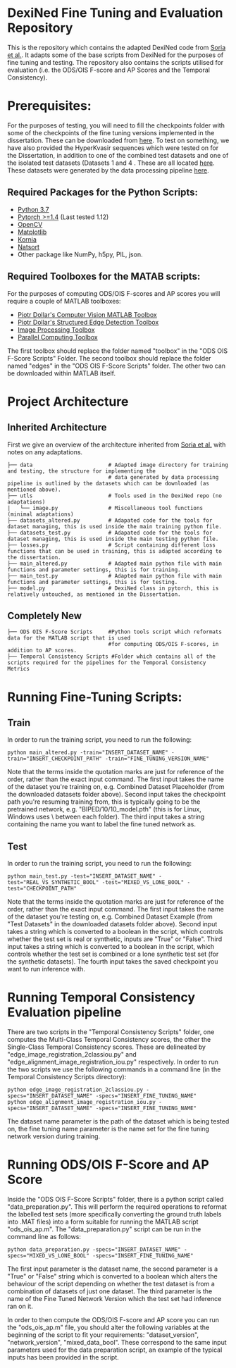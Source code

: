 # DexiNed Fine Tuning and Evaluation Repository

This is the repository which contains the adapted DexiNed code from [Soria et al.](https://github.com/xavysp/DexiNed). It adapts some of the base scripts from DexiNed for the purposes of fine tuning and testing. The repository also contains the scripts utilised for evaluation (i.e. the ODS/OIS F-score and AP Scores and the Temporal Consistency).

# Prerequisites:

For the purposes of testing, you will need to fill the checkpoints folder with some of the checkpoints of the fine tuning versions implemented in the dissertation. These can be downloaded from [here](https://drive.google.com/drive/u/2/folders/11jE3KV-cE1BbMNU8t5QQr-rEMr-L9dBt). To test on something, we have also provided the HyperKvasir sequences which were tested on for the Dissertation, in addition to one of the combined test datasets and one of the isolated test datasets (Datasets 1 and 4 . These are all located [here](https://drive.google.com/drive/u/2/folders/1bxryu9bDaOi53Lbky4gLtXXyzJ-iY9HY). These datasets were generated by the data processing pipeline [here](https://github.com/ParhomEsmaeili/Dissertation-Data-Processing).


## Required Packages for the Python Scripts:

* [Python 3.7](https://www.python.org/downloads/release/python-370/g)
* [Pytorch >=1.4](https://pytorch.org/) (Last tested 1.12)
* [OpenCV](https://pypi.org/project/opencv-python/)
* [Matplotlib](https://matplotlib.org/3.1.1/users/installing.html)
* [Kornia](https://kornia.github.io/)
* [Natsort](https://pypi.org/project/natsort/)
* Other package like NumPy, h5py, PIL, json. 

## Required Toolboxes for the MATAB scripts:

For the purposes of computing ODS/OIS F-scores and AP scores you will require a couple of MATLAB toolboxes:

* [Piotr Dollar's Computer Vision MATLAB Toolbox](https://github.com/pdollar/toolbox)
* [Piotr Dollar's Structured Edge Detection Toolbox](https://github.com/pdollar/edges)
* [Image Processing Toolbox](https://uk.mathworks.com/help/images/)
* [Parallel Computing Toolbox](https://uk.mathworks.com/help/parallel-computing/index.html?s_tid=CRUX_lftnav)

The first toolbox should replace the folder named "toolbox" in the "ODS OIS F-Score Scripts" Folder. The second toolbox should replace the folder named "edges" in the "ODS OIS F-Score Scripts" folder. The other two can be downloaded within MATLAB itself.


# Project Architecture

## Inherited Architecture 
First we give an overview of the architecture inherited from [Soria et al.](https://github.com/xavysp/DexiNed#performance) with notes on any adaptations.

```
├── data                        # Adapted image directory for training and testing, the structure for implementing the 
                                # data generated by data processing pipeline is outlined by the datasets which can be downloaded (as mentioned above).
├── utls                        # Tools used in the DexiNed repo (no adaptations)
|   └── image.py                # Miscellaneous tool functions (minimal adaptations)
├── datasets_altered.py         # Adapated code for the tools for dataset managing, this is used inside the main training python file.
├── datasets_test.py            # Adapated code for the tools for dataset managing, this is used inside the main testing python file.
├── losses.py                   # Script containing different loss functions that can be used in training, this is adapted according to the dissertation.
├── main_altered.py             # Adapted main python file with main functions and parameter settings, this is for training.
├── main_test.py                # Adapted main python file with main functions and parameter settings, this is for testing.                               
├── model.py                    # DexiNed class in pytorch, this is relatively untouched, as mentioned in the Dissertation.

```

## Completely New


```
├── ODS OIS F-Score Scripts     #Python tools script which reformats data for the MATLAB script that is used 
                                #for computing ODS/OIS F-scores, in addition to AP scores.
├── Temporal Consistency Scripts #Folder which contains all of the scripts required for the pipelines for the Temporal Consistency Metrics 
```

# Running Fine-Tuning Scripts:

## Train 

In order to run the training script, you need to run the following:


    python main_altered.py -train="INSERT_DATASET_NAME" -train="INSERT_CHECKPOINT_PATH" -train="FINE_TUNING_VERSION_NAME"
    
Note that the terms inside the quotation marks are just for reference of the order, rather than the exact input command. The first input takes the name of the dataset you're training on, e.g. Combined Dataset Placeholder (from the downloaded datasets folder above). Second input takes the checkpoint path you're resuming training from, this is typically going to be the pretrained network, e.g. "BIPED/10/10_model.pth" (this is for Linux, Windows uses \\ between each folder). The third input takes a string containing the name you want to label the fine tuned network as. 

## Test

In order to run the training script, you need to run the following:


    python main_test.py -test="INSERT_DATASET_NAME" -test="REAL_VS_SYNTHETIC_BOOL" -test="MIXED_VS_LONE_BOOL" -test="CHECKPOINT_PATH"
    
Note that the terms inside the quotation marks are just for reference of the order, rather than the exact input command. The first input takes the name of the dataset you're testing on, e.g. Combined Dataset Example (from "Test Datasets" in the downloaded datasets folder above). Second input takes a string which is converted to a boolean in the script, which controls whether the test set is real or synthetic, inputs are "True" or "False". Third input takes a string which is converted to a boolean in the script, which controls whether the test set is combined or a lone synthetic test set (for the synthetic datasets). The fourth input takes the saved checkpoint you want to run inference with.

# Running Temporal Consistency Evaluation pipeline

There are two scripts in the "Temporal Consistency Scripts" folder, one computes the Multi-Class Temporal Consistency scores, the other the Single-Class Temporal Consistency scores. These are delineated by "edge_image_registration_2classiou.py" and "edge_alignment_image_registration_iou.py" respectively. In order to run the two scripts we use the following commands in a command line (in the Temporal Consistency Scripts directory):

    python edge_image_registration_2classiou.py -specs="INSERT_DATASET_NAME" -specs="INSERT_FINE_TUNING_NAME"
    python edge_alignment_image_registration_iou.py -specs="INSERT_DATASET_NAME" -specs="INSERT_FINE_TUNING_NAME"
    
The dataset name parameter is the path of the dataset which is being tested on, the fine tuning name parameter is the name set for the fine tuning network version during training.

# Running ODS/OIS F-Score and AP Score 

Inside the "ODS OIS F-Score Scripts" folder, there is a python script called "data_preparation.py". This will perform the required operations to reformat the labelled test sets (more specifically converting the ground truth labels into .MAT files) into a form suitable for running the MATLAB script "ods_ois_ap.m". The "data_preparation.py" script can be run in the command line as follows:

    python data_preparation.py -specs="INSERT_DATASET_NAME" -specs="MIXED_VS_LONE_BOOL" -specs="INSERT_FINE_TUNING_NAME"

The first input parameter is the dataset name, the second parameter is a "True" or "False" string which is converted to a boolean which alters the behaviour of the script depending on whether the test dataset is from a combination of datasets of just one dataset. The third parameter is the name of the Fine Tuned Network Version which the test set had inference ran on it.

In order to then compute the ODS/OIS F-score and AP score you can run the "ods_ois_ap.m" file, you should alter the following variables at the beginning of the script to fit your requirements: "dataset_version", "network_version", "mixed_data_bool". These correspond to the same input parameters used for the data preparation script, an example of the typical inputs has been provided in the script. 

